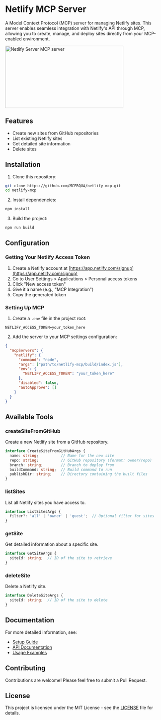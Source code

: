 # Netlify MCP Server

A Model Context Protocol (MCP) server for managing Netlify sites. This server enables seamless integration with Netlify's API through MCP, allowing you to create, manage, and deploy sites directly from your MCP-enabled environment.

<a href="https://glama.ai/mcp/servers/@MCERQUA/netlify-mcp">
  <img width="380" height="200" src="https://glama.ai/mcp/servers/@MCERQUA/netlify-mcp/badge" alt="Netlify Server MCP server" />
</a>

## Features

- Create new sites from GitHub repositories
- List existing Netlify sites
- Get detailed site information
- Delete sites

## Installation

1. Clone this repository:
```bash
git clone https://github.com/MCERQUA/netlify-mcp.git
cd netlify-mcp
```

2. Install dependencies:
```bash
npm install
```

3. Build the project:
```bash
npm run build
```

## Configuration

### Getting Your Netlify Access Token

1. Create a Netlify account at [https://app.netlify.com/signup](https://app.netlify.com/signup)
2. Go to User Settings > Applications > Personal access tokens
3. Click "New access token"
4. Give it a name (e.g., "MCP Integration")
5. Copy the generated token

### Setting Up MCP

1. Create a `.env` file in the project root:
```
NETLIFY_ACCESS_TOKEN=your_token_here
```

2. Add the server to your MCP settings configuration:
```json
{
  "mcpServers": {
    "netlify": {
      "command": "node",
      "args": ["path/to/netlify-mcp/build/index.js"],
      "env": {
        "NETLIFY_ACCESS_TOKEN": "your_token_here"
      },
      "disabled": false,
      "autoApprove": []
    }
  }
}
```

## Available Tools

### createSiteFromGitHub
Create a new Netlify site from a GitHub repository.

```typescript
interface CreateSiteFromGitHubArgs {
  name: string;          // Name for the new site
  repo: string;          // GitHub repository (format: owner/repo)
  branch: string;        // Branch to deploy from
  buildCommand: string;  // Build command to run
  publishDir: string;    // Directory containing the built files
}
```

### listSites
List all Netlify sites you have access to.

```typescript
interface ListSitesArgs {
  filter?: 'all' | 'owner' | 'guest';  // Optional filter for sites
}
```

### getSite
Get detailed information about a specific site.

```typescript
interface GetSiteArgs {
  siteId: string;  // ID of the site to retrieve
}
```

### deleteSite
Delete a Netlify site.

```typescript
interface DeleteSiteArgs {
  siteId: string;  // ID of the site to delete
}
```

## Documentation

For more detailed information, see:
- [Setup Guide](docs/SETUP.md)
- [API Documentation](docs/API.md)
- [Usage Examples](docs/EXAMPLES.md)

## Contributing

Contributions are welcome! Please feel free to submit a Pull Request.

## License

This project is licensed under the MIT License - see the [LICENSE](LICENSE) file for details.